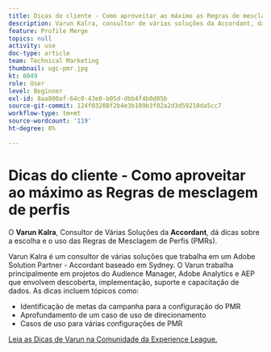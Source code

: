 ```yaml
---
title: Dicas do cliente - Como aproveitar ao máximo as Regras de mesclagem de perfis
description: Varun Kalra, consultor de várias soluções da Accordant, dá dicas sobre a escolha e o uso das Regras de mesclagem de perfis (PMRs).
feature: Profile Merge
topics: null
activity: use
doc-type: article
team: Technical Marketing
thumbnail: ugc-pmr.jpg
kt: 6049
role: User
level: Beginner
exl-id: 8aa800af-64c0-43e0-b05d-dbb4f4b0d05b
source-git-commit: 124f03208f2b4e3b109b3f02a2d3d59210da5cc7
workflow-type: tm+mt
source-wordcount: '119'
ht-degree: 0%

---
```


# Dicas do cliente - Como aproveitar ao máximo as Regras de mesclagem de perfis

O **Varun Kalra**, Consultor de Várias Soluções da **Accordant**, dá dicas sobre a escolha e o uso das Regras de Mesclagem de Perfis (PMRs).

Varun Kalra é um consultor de várias soluções que trabalha em um Adobe Solution Partner - Accordant baseado em Sydney. O Varun trabalha principalmente em projetos do Audience Manager, Adobe Analytics e AEP que envolvem descoberta, implementação, suporte e capacitação de dados. As dicas incluem tópicos como:

* Identificação de metas da campanha para a configuração do PMR
* Aprofundamento de um caso de uso de direcionamento
* Casos de uso para várias configurações de PMR

[Leia as Dicas de Varun na Comunidade da Experience League.](https://experienceleaguecommunities.adobe.com/t5/adobe-audience-manager-blogs/getting-the-most-out-of-profile-merge-rules-tips-tricks-and/ba-p/372248?profile.language=pt)

